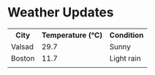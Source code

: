 # Weather Updates

<!-- WEATHER-UPDATE-START -->
<table><tr><th>City</th><th>Temperature (°C)</th><th>Condition</th></tr><tr><td>Valsad</td><td>29.7</td><td>Sunny</td></tr><tr><td>Boston</td><td>11.7</td><td>Light rain</td></tr><tr><td></td><td></td><td></td></tr></table>
<!-- WEATHER-UPDATE-END -->
